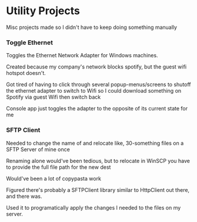 # Utility Projects

Misc projects made so I didn't have to keep doing something manually

### Toggle Ethernet

Toggles the Ethernet Network Adapter for Windows machines.

Created because my company's network blocks spotify, but the guest wifi hotspot doesn't.
  
  Got tired of having to click through several popup-menus/screens to shutoff the ethernet adapter
  to switch to Wifi so I could download something on Spotify via guest Wifi then switch back
  
  Console app just toggles the adapter to the opposite of its current state for me

### SFTP Client
Needed to change the name of and relocate like, 30-something files on a SFTP Server of mine once

Renaming alone would've been tedious, but to relocate in WinSCP you have to provide the full file path for the new dest

Would've been a lot of copypasta work

Figured there's probably a SFTPClient library similar to HttpClient out there, and there was.

Used it to programatically apply the changes I needed to the files on my server.
